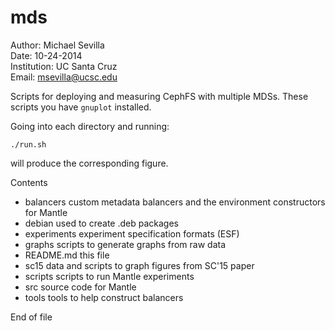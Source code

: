 mds
====
Author: Michael Sevilla  
Date: 10-24-2014  
Institution: UC Santa Cruz  
Email: msevilla@ucsc.edu  


Scripts for deploying and measuring CephFS with multiple MDSs. These scripts you have `gnuplot` installed.

Going into each directory and running:

`./run.sh`

will produce the corresponding figure.

Contents
- balancers     custom metadata balancers and the environment constructors for Mantle
- debian        used to create .deb packages
- experiments   experiment specification formats (ESF)
- graphs        scripts to generate graphs from raw data
- README.md     this file
- sc15          data and scripts to graph figures from SC'15 paper
- scripts       scripts to run Mantle experiments
- src           source code for Mantle
- tools         tools to help construct balancers

End of file

